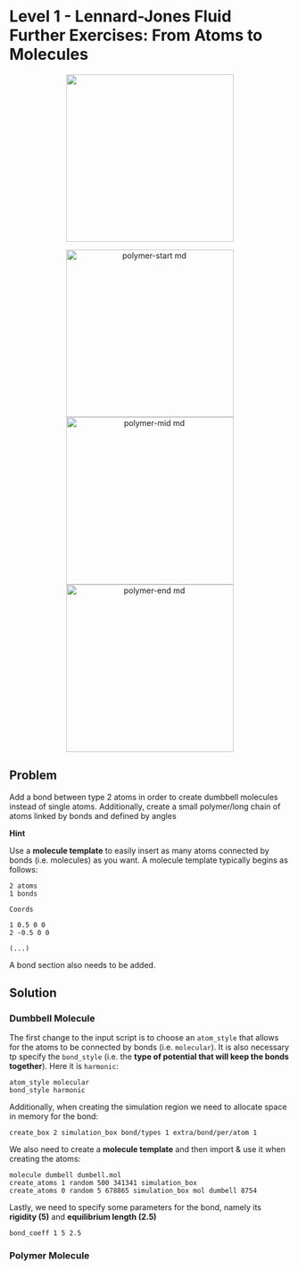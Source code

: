 # Level 1 - Lennard-Jones Fluid Further Exercises: From Atoms to Molecules

<p align="center">
  <img src="https://github.com/c-vandenberg/lammps-tutorials/assets/60201356/66a60bcc-6d64-4be1-9df2-9975ffd02821" width="300"/>
</p>

<p align="center">
  <img src="https://github.com/c-vandenberg/lammps-tutorials/assets/60201356/b616a218-bef6-4604-acd9-7babcbad2eb5" alt="polymer-start md" width="300" />
  <img src="https://github.com/c-vandenberg/lammps-tutorials/assets/60201356/b795916e-5353-45cd-b830-8be2697f2522" alt="polymer-mid md" width="300" /> 
  <img src="https://github.com/c-vandenberg/lammps-tutorials/assets/60201356/82054788-16f9-4188-ad53-1c019fb87a1b" alt="polymer-end md" width="300" />
</p>

## Problem
Add a bond between type 2 atoms in order to create dumbbell molecules instead of single atoms. Additionally, create a small polymer/long chain of atoms linked by bonds and defined by angles

**Hint**


Use a **molecule template** to easily insert as many atoms connected by bonds (i.e. molecules) as you want. A molecule template typically begins as follows:
```
2 atoms
1 bonds

Coords

1 0.5 0 0
2 -0.5 0 0

(...)
```
A bond section also needs to be added.

## Solution

### Dumbbell Molecule

The first change to the input script is to choose an `atom_style` that allows for the atoms to be connected by bonds (i.e. `molecular`). It is also necessary tp specify the `bond_style` (i.e. the **type of potential that will keep the bonds together**). Here it is `harmonic`:
```
atom_style molecular
bond_style harmonic
```

Additionally, when creating the simulation region we need to allocate space in memory for the bond:
```
create_box 2 simulation_box bond/types 1 extra/bond/per/atom 1
```

We also need to create a **molecule template** and then import & use it when creating the atoms:
```
molecule dumbell dumbell.mol
create_atoms 1 random 500 341341 simulation_box
create_atoms 0 random 5 678865 simulation_box mol dumbell 8754
```

Lastly, we need to specify some parameters for the bond, namely its **rigidity (5)** and **equilibrium length (2.5)**
```
bond_coeff 1 5 2.5
```

### Polymer Molecule
